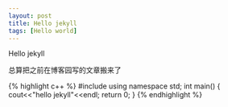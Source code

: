 ```yaml
---
layout: post
title: Hello jekyll
tags: [Hello world]
---
```


Hello jekyll

总算把之前在博客园写的文章搬来了

{% highlight c++ %}
#include<iostream>
using namespace std;
int main()
{
    cout<<"hello jekyll"<<endl;
    return 0;
}
{% endhighlight %}

